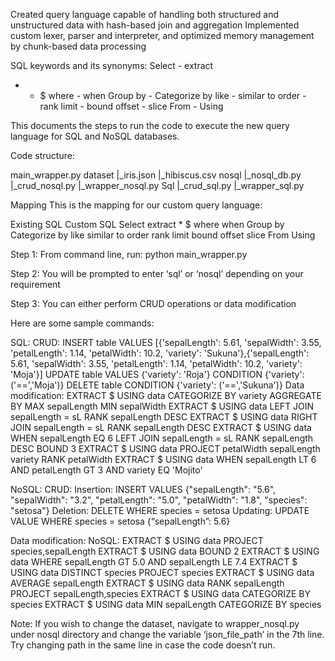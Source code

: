 Created query language capable of handling both structured and unstructured data with hash-based join and aggregation
Implemented custom lexer, parser and interpreter,  and optimized memory management by chunk-based data processing

SQL keywords and its synonyms:
Select - extract
* - $
where - when 
Group by - Categorize by
like - similar to
order - rank
limit - bound
offset - slice
From - Using

This documents the steps to run the code to execute the new query language for SQL and NoSQL databases. 

Code structure:

main_wrapper.py
dataset
|_iris.json
|_hibiscus.csv
nosql
|_nosql_db.py
|_crud_nosql.py
|_wrapper_nosql.py
Sql
|_crud_sql.py
|_wrapper_sql.py

Mapping
This is the mapping for our custom query language:



Existing SQL
Custom SQL
Select
extract
*
$
where
when 
Group by
Categorize by
like
similar to
order
rank
limit
bound
offset
slice
From
Using




Step 1: From command line, run:
python main_wrapper.py 


Step 2: You will be prompted to enter ‘sql’ or ‘nosql’ depending on your requirement

Step 3: You can either perform CRUD operations or data modification 

Here are some sample commands:

SQL:
CRUD:
INSERT table VALUES [{'sepalLength': 5.61, 'sepalWidth': 3.55, 'petalLength': 1.14, 'petalWidth': 10.2, 'variety': 'Sukuna'},{'sepalLength': 5.61, 'sepalWidth': 3.55, 'petalLength': 1.14, 'petalWidth': 10.2, 'variety': 'Moja'}]
UPDATE table VALUES {'variety': 'Roja'} CONDITION {'variety': ('==','Moja')}
DELETE table  CONDITION {'variety': ('==','Sukuna')}
Data modification:
EXTRACT $ USING data CATEGORIZE BY variety AGGREGATE BY MAX sepalLength MIN sepalWidth
EXTRACT $ USING data LEFT JOIN sepalLength = sL RANK sepalLength DESC 
EXTRACT $ USING data RIGHT JOIN sepalLength = sL RANK sepalLength DESC 
EXTRACT $ USING data WHEN sepalLength EQ 6 LEFT JOIN sepalLength = sL RANK sepalLength DESC BOUND 3
EXTRACT $ USING data PROJECT petalWidth sepalLength variety RANK petalWidth 
EXTRACT $ USING data WHEN sepalLength LT 6 AND petalLength GT 3 AND variety EQ 'Mojito'


NoSQL:
CRUD:
Insertion: INSERT VALUES {"sepalLength": "5.6", "sepalWidth": "3.2", "petalLength": "5.0", "petalWidth": "1.8", "species": "setosa"}
Deletion: DELETE WHERE species = setosa
Updating: UPDATE VALUE WHERE species = setosa {“sepalLength”: 5.6}

Data modification:
NoSQL:
EXTRACT $ USING data PROJECT species,sepalLength
EXTRACT $ USING data BOUND 2
EXTRACT $ USING data WHERE sepalLength GT 5.0 AND sepalLength LE 7.4
EXTRACT $ USING data DISTINCT species PROJECT species
EXTRACT $ USING data AVERAGE sepalLength
EXTRACT $ USING data RANK sepalLength PROJECT sepalLength,species
EXTRACT $ USING data CATEGORIZE BY species
EXTRACT $ USING data MIN sepalLength CATEGORIZE BY species


Note: If you wish to change the dataset, navigate to wrapper_nosql.py under nosql directory and change the variable ‘json_file_path’ in the 7th line. Try changing path in the same line in case the code doesn’t run.
